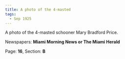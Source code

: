 ```yaml
---  
title: A photo of the 4-masted  
tags:  
  - Sep 1925  
---  
```

  
A photo of the 4-masted schooner Mary Bradford Price.  
  
Newspapers: **Miami Morning News or The Miami Herald**  
  
Page: **16**, Section: **B** 
